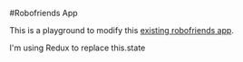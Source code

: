 #Robofriends App

This is a playground to modify this [existing robofriends app](https://github.com/HeriYantodotDev/robofriends).

I'm using Redux to replace this.state
